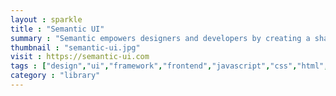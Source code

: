 ```yaml
---
layout : sparkle
title : "Semantic UI"
summary : "Semantic empowers designers and developers by creating a shared vocabulary for UI."
thumbnail : "semantic-ui.jpg"
visit : https://semantic-ui.com
tags : ["design","ui","framework","frontend","javascript","css","html","flat","opensource"]
category : "library"
---
```


